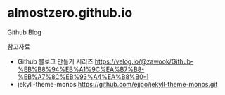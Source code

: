 # almostzero.github.io
Github Blog



참고자료
- Github 블로그 만들기 시리즈
https://velog.io/@zawook/Github-%EB%B8%94%EB%A1%9C%EA%B7%B8-%EB%A7%8C%EB%93%A4%EA%B8%B0-1
- jekyll-theme-monos
https://github.com/ejjoo/jekyll-theme-monos.git